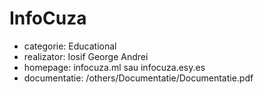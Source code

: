 # InfoCuza
- categorie: Educational
- realizator: Iosif George Andrei
- homepage: infocuza.ml sau infocuza.esy.es
- documentatie: /others/Documentatie/Documentatie.pdf

